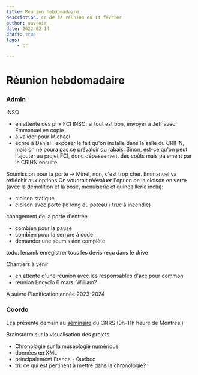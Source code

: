 ```yaml
---
title: Réunion hebdomadaire
description: cr de la réunion du 14 février
author: ouvroir
date: 2022-02-14
draft: true
tags:
    - cr

---
```

# Réunion hebdomadaire

### Admin
INSO
- en attente des prix FCI INSO: si tout est bon, envoyer à Jeff avec Emmanuel en copie
- à valider pour Michael
- écrire à Daniel : exposer le fait qu'on installe dans la salle du CRIHN, mais on ne poura pas se prévaloir du rabais. Sinon, est-ce qu'on peut l'ajouter au projet FCI, donc dépassement des coûts mais paiement par le CRIHN ensuite

Soumission pour la porte → Minel, non, c'est trop cher. Emmanuel va réfléchir aux options
On voudrait réévaluer l'option de la cloison en verre  (avec la démolition et la pose, menuiserie et quincaillerie inclu):
- cloison statique
- cloison avec porte (le long du poteau / truc à incendie)

changement de la porte d'entrée
- combien pour la pause
- combien pour la serrure à code
- demander une soumission complète

todo: lenamk enregistrer tous les devis reçu dans le drive


Chantiers à venir
- en attente d'une réunion avec les responsables d'axe pour common
- réunion Encyclo 6 mars: William?

À suivre
Planification année 2023-2024



### Coordo

Léa présente demain au [séminaire](https://framaforms.org/seminaire-hn-lab-1670242478 ) du CNRS (9h-11h heure de Montréal)


Brainstorm sur la visualisation des projets
- Chronologie sur la muséologie numérique
- données en XML
- principalement France - Québec
- tri: ce qui est pertinent à mettre dans la chronologie? 